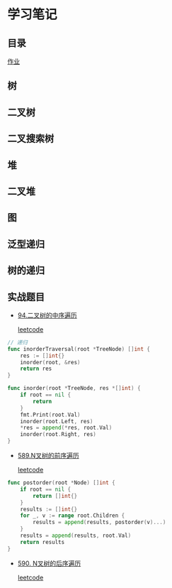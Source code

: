 # 学习笔记

## 目录

[作业](#实战题目)

## 树

## 二叉树

## 二叉搜索树

## 堆

## 二叉堆

## 图

## 泛型递归

## 树的递归

## 实战题目

* [94.二叉树的中序遍历](./binary_tree_traversal_test.go)

    [leetcode](https://leetcode-cn.com/problems/binary-tree-inorder-traversal/)

```go
// 递归
func inorderTraversal(root *TreeNode) []int {
    res := []int{}
    inorder(root, &res)
    return res
}

func inorder(root *TreeNode, res *[]int) {
    if root == nil {
        return
    }
    fmt.Print(root.Val)
    inorder(root.Left, res)
    *res = append(*res, root.Val)
    inorder(root.Right, res)
}
```

* [589.N叉树的前序遍历](./n_ary_tree_traversal_test.go)

    [leetcode](https://leetcode-cn.com/problems/n-ary-tree-preorder-traversal/)

```go
func postorder(root *Node) []int {
    if root == nil {
        return []int{}
    }
    results := []int{}
    for _, v := range root.Children {
        results = append(results, postorder(v)...)
    }
    results = append(results, root.Val)
    return results
}
```

* [590. N叉树的后序遍历](./n_ary_tree_traversal_test.go)

    [leetcode](https://leetcode-cn.com/problems/n-ary-tree-postorder-traversal/)
